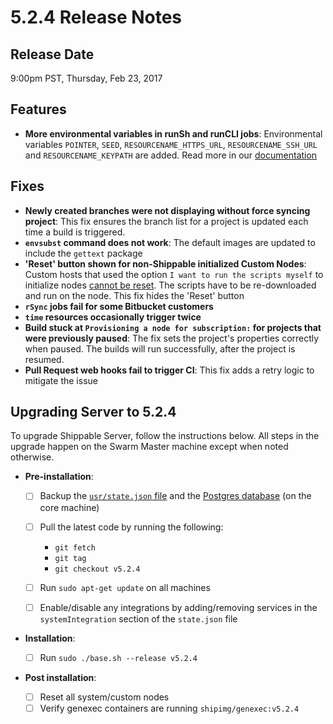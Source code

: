 # 5.2.4 Release Notes
## Release Date
9:00pm PST, Thursday, Feb 23, 2017

## Features
- **More environmental variables in runSh and runCLI jobs**: Environmental variables `POINTER`, `SEED`, `RESOURCENAME_HTTPS_URL`, `RESOURCENAME_SSH_URL` and `RESOURCENAME_KEYPATH` are added. Read more in our [documentation](http://docs.shippable.com/pipelines/jobs/runSh/#resource-variables)

## Fixes
- **Newly created branches were not displaying without force syncing project**: This fix ensures the branch list for a project is updated each time a build is triggered.
- **`envsubst` command does not work**: The default images are updated to include the `gettext` package
- **'Reset' button shown for non-Shippable initialized Custom Nodes**: Custom hosts that used the option `I want to run the scripts myself` to initialize nodes [cannot be reset](http://docs.shippable.com/ci/advancedOptions/byon/#resetting-a-build-node). The scripts have to be re-downloaded and run on the node. This fix hides the 'Reset' button
- **`rSync` jobs fail for some Bitbucket customers**
- **`time` resources occasionally trigger twice**
- **Build stuck at `Provisioning a node for subscription:` for projects that were previously paused**: The fix sets the project's properties correctly when paused. The builds will run successfully, after the project is resumed.
- **Pull Request web hooks fail to trigger CI**: This fix adds a retry logic to mitigate the issue

## Upgrading Server to 5.2.4
To upgrade Shippable Server, follow the instructions below. All steps in the upgrade happen on the Swarm Master machine except when noted otherwise.

- **Pre-installation**:

     - [ ] Backup the [`usr/state.json` file](http://docs.shippable.com/server/backup-restore-procedures/#backup-installer) and the [Postgres database](http://docs.shippable.com/server/backup-restore-procedures/#backup-Postgres) (on the core machine)
     - [ ] Pull the latest code by running the following:
          - `git fetch`
          - `git tag`
          - `git checkout v5.2.4`

    - [ ] Run `sudo apt-get update` on all machines
    - [ ] Enable/disable any integrations by adding/removing services in the `systemIntegration` section of the `state.json` file

- **Installation**:
    - [ ] Run `sudo ./base.sh --release v5.2.4`

- **Post installation**:
    - [ ] Reset all system/custom nodes
    - [ ] Verify genexec containers are running `shipimg/genexec:v5.2.4`
